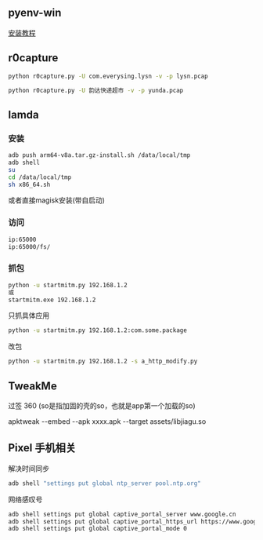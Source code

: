 
## pyenv-win

[安装教程](https://my.oschina.net/zhenggao/blog/5585534)


## r0capture

```bash
python r0capture.py -U com.everysing.lysn -v -p lysn.pcap

python r0capture.py -U 韵达快递超市 -v -p yunda.pcap
```


## lamda

### 安装
  
```bash
adb push arm64-v8a.tar.gz-install.sh /data/local/tmp
adb shell
su
cd /data/local/tmp
sh x86_64.sh
```
或者直接magisk安装(带自启动)

### 访问 
```bash
ip:65000
ip:65000/fs/
```

### 抓包
```bash
python -u startmitm.py 192.168.1.2
或 
startmitm.exe 192.168.1.2
```

只抓具体应用
```bash
python -u startmitm.py 192.168.1.2:com.some.package
```

改包
```bash
python -u startmitm.py 192.168.1.2 -s a_http_modify.py
```


## TweakMe

过签 360 (so是指加固的壳的so，也就是app第一个加载的so)

apktweak --embed --apk xxxx.apk --target assets/libjiagu.so



## Pixel 手机相关

解决时间同步 
```bash
adb shell "settings put global ntp_server pool.ntp.org"
```

网络感叹号  
```bash
adb shell settings put global captive_portal_server www.google.cn
adb shell settings put global captive_portal_https_url https://www.google.cn/generate_204
adb shell settings put global captive_portal_mode 0
```


